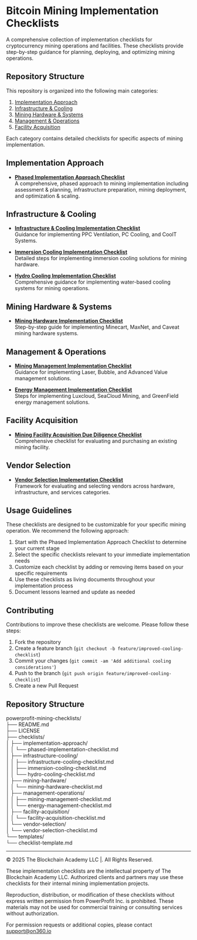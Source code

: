 # **Bitcoin Mining Implementation Checklists**

A comprehensive collection of implementation checklists for cryptocurrency mining operations and facilities. These checklists provide step-by-step guidance for planning, deploying, and optimizing mining operations.

## **Repository Structure**

This repository is organized into the following main categories:

1. [Implementation Approach](https://claude.ai/chat/8b20bc15-b697-4840-84f1-4f43fd2a6df5#implementation-approach)  
2. [Infrastructure & Cooling](https://claude.ai/chat/8b20bc15-b697-4840-84f1-4f43fd2a6df5#infrastructure--cooling)  
3. [Mining Hardware & Systems](https://claude.ai/chat/8b20bc15-b697-4840-84f1-4f43fd2a6df5#mining-hardware--systems)  
4. [Management & Operations](https://claude.ai/chat/8b20bc15-b697-4840-84f1-4f43fd2a6df5#management--operations)  
5. [Facility Acquisition](https://claude.ai/chat/8b20bc15-b697-4840-84f1-4f43fd2a6df5#facility-acquisition)

Each category contains detailed checklists for specific aspects of mining implementation.

## **Implementation Approach**

* [**Phased Implementation Approach Checklist**](https://claude.ai/chat/checklists/implementation-approach/phased-implementation-checklist.md)  
   A comprehensive, phased approach to mining implementation including assessment & planning, infrastructure preparation, mining deployment, and optimization & scaling.

## **Infrastructure & Cooling**

* [**Infrastructure & Cooling Implementation Checklist**](https://claude.ai/chat/checklists/infrastructure-cooling/infrastructure-cooling-checklist.md)  
   Guidance for implementing PPC Ventilation, PC Cooling, and CoolT Systems.

* [**Immersion Cooling Implementation Checklist**](https://claude.ai/chat/checklists/infrastructure-cooling/immersion-cooling-checklist.md)  
   Detailed steps for implementing immersion cooling solutions for mining hardware.

* [**Hydro Cooling Implementation Checklist**](https://claude.ai/chat/checklists/infrastructure-cooling/hydro-cooling-checklist.md)  
   Comprehensive guidance for implementing water-based cooling systems for mining operations.

## **Mining Hardware & Systems**

* [**Mining Hardware Implementation Checklist**](https://claude.ai/chat/checklists/mining-hardware/mining-hardware-checklist.md)  
   Step-by-step guide for implementing Minecart, MaxNet, and Caveat mining hardware systems.

## **Management & Operations**

* [**Mining Management Implementation Checklist**](https://claude.ai/chat/checklists/management-operations/mining-management-checklist.md)  
   Guidance for implementing Laser, Bubble, and Advanced Value management solutions.

* [**Energy Management Implementation Checklist**](https://claude.ai/chat/checklists/management-operations/energy-management-checklist.md)  
   Steps for implementing Luxcloud, SeaCloud Mining, and GreenField energy management solutions.

## **Facility Acquisition**

* [**Mining Facility Acquisition Due Diligence Checklist**](https://claude.ai/chat/checklists/facility-acquisition/facility-acquisition-checklist.md)  
   Comprehensive checklist for evaluating and purchasing an existing mining facility.

## **Vendor Selection**

* [**Vendor Selection Implementation Checklist**](https://claude.ai/chat/checklists/vendor-selection/vendor-selection-checklist.md)  
   Framework for evaluating and selecting vendors across hardware, infrastructure, and services categories.

## **Usage Guidelines**

These checklists are designed to be customizable for your specific mining operation. We recommend the following approach:

1. Start with the Phased Implementation Approach Checklist to determine your current stage  
2. Select the specific checklists relevant to your immediate implementation needs  
3. Customize each checklist by adding or removing items based on your specific requirements  
4. Use these checklists as living documents throughout your implementation process  
5. Document lessons learned and update as needed

## **Contributing**

Contributions to improve these checklists are welcome. Please follow these steps:

1. Fork the repository  
2. Create a feature branch (`git checkout -b feature/improved-cooling-checklist`)  
3. Commit your changes (`git commit -am 'Add additional cooling considerations'`)  
4. Push to the branch (`git push origin feature/improved-cooling-checklist`)  
5. Create a new Pull Request

## **Repository Structure**

powerprofit-mining-checklists/  
├── README.md  
├── LICENSE  
├── checklists/  
│   ├── implementation-approach/  
│   │   └── phased-implementation-checklist.md  
│   ├── infrastructure-cooling/  
│   │   ├── infrastructure-cooling-checklist.md  
│   │   ├── immersion-cooling-checklist.md  
│   │   └── hydro-cooling-checklist.md  
│   ├── mining-hardware/  
│   │   └── mining-hardware-checklist.md  
│   ├── management-operations/  
│   │   ├── mining-management-checklist.md  
│   │   └── energy-management-checklist.md  
│   ├── facility-acquisition/  
│   │   └── facility-acquisition-checklist.md  
│   └── vendor-selection/  
│       └── vendor-selection-checklist.md  
└── templates/  
    └── checklist-template.md

---

© 2025 The Blockchain Academy LLC |. All Rights Reserved.

These implementation checklists are the intellectual property of The Blockchain Academy LLC. Authorized clients and partners may use these checklists for their internal mining implementation projects.

Reproduction, distribution, or modification of these checklists without express written permission from PowerProfit Inc. is prohibited. These materials may not be used for commercial training or consulting services without authorization.

For permission requests or additional copies, please contact support@on360.io
